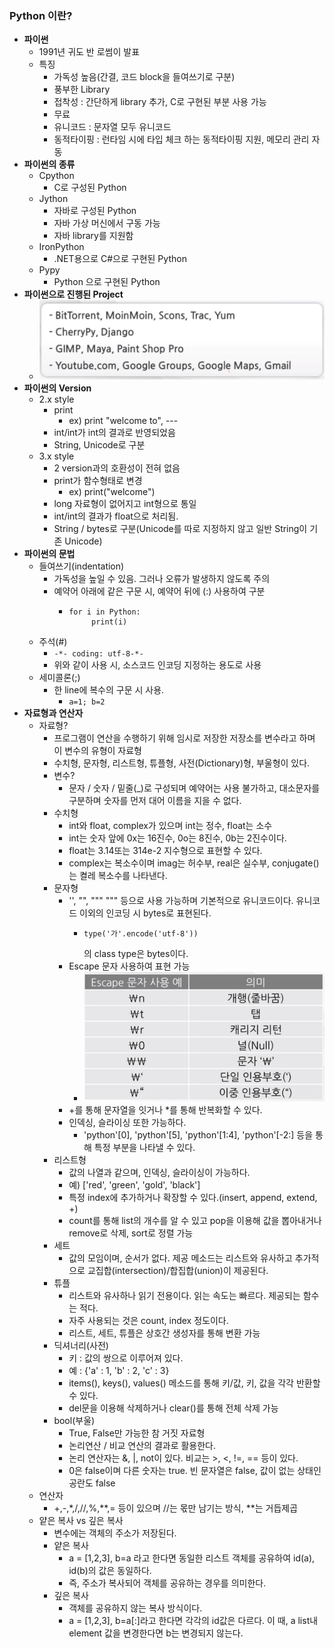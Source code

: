 ### Python 이란?
- <b>파이썬</b>
    - 1991년 귀도 반 로썸이 발표
    - 특징
        - 가독성 높음(간결, 코드 block을 들여쓰기로 구분)
        - 풍부한 Library
        - 접착성 : 간단하게 library 추가, C로 구현된 부분 사용 가능
        - 무료
        - 유니코드 : 문자열 모두 유니코드
        - 동적타이핑 : 런타임 시에 타입 체크 하는 동적타이핑 지원, 메모리 관리 자동
- <b>파이썬의 종류</b>
    - Cpython
        - C로 구성된 Python
    - Jython
        - 자바로 구성된 Python
        - 자바 가상 머신에서 구동 가능
        - 자바 library를 지원함
    - IronPython
        - .NET용으로 C#으로 구현된 Python
    - Pypy
        - Python 으로 구현된 Python
- <b>파이썬으로 진행된 Project</b>
    - ![Alt Text](./image/PythonProject.png)
- <b>파이썬의 Version</b>
    - 2.x style
        - print
            - ex) print "welcome to", ---
        - int/int가 int의 결과로 반영되었음
        - String, Unicode로 구분
    - 3.x style
        - 2 version과의 호환성이 전혀 없음
        - print가 함수형태로 변경
            - ex) print("welcome")
        - long 자료형이 없어지고 int형으로 통일
        - int/int의 결과가 float으로 처리됨.
        - String / bytes로 구분(Unicode를 따로 지정하지 않고 일반 String이 기존 Unicode)
- <b>파이썬의 문법</b>
    - 들여쓰기(indentation)
        - 가독성을 높일 수 있음. 그러나 오류가 발생하지 않도록 주의
        - 예약어 아래에 같은 구문 시, 예약어 뒤에 (:) 사용하여 구분
            - <pre><code>for i in Python: 
                &#32; &#32;print(i)
              </code></pre>
    - 주석(#)
        - ```-*- coding: utf-8-*-```
        - 위와 같이 사용 시, 소스코드 인코딩 지정하는 용도로 사용
    - 세미콜론(;)
        - 한 line에 복수의 구문 시 사용. 
            - ```a=1; b=2```
- <b>자료형과 연산자</b>
    - 자료형?
        - 프로그램이 연산을 수행하기 위해 임시로 저장한 저장소를 변수라고 하며 이 변수의 유형이 자료형
        - 수치형, 문자형, 리스트형, 튜플형, 사전(Dictionary)형, 부울형이 있다.
        - 변수?
            - 문자 / 숫자 / 밑줄(_)로 구성되며 예약어는 사용 불가하고, 대소문자를 구분하며 숫자를 먼저 대어 이름을 지을 수 없다.
        - 수치형
            - int와 float, complex가 있으며 int는 정수, float는 소수
            - int는 숫자 앞에 0x는 16진수, 0o는 8진수, 0b는 2진수이다.
            - float는 3.14또는 314e-2 지수형으로 표현할 수 있다.
            - complex는 복소수이며 imag는 허수부, real은 실수부, conjugate()는 켤레 복소수를 나타낸다.
        - 문자형
            - '', "", """ """ 등으로 사용 가능하며 기본적으로 유니코드이다. 유니코드 이외의 인코딩 시 bytes로 표현된다.
                - <pre><code>type('가'.encode('utf-8'))</code></pre>의 class type은 bytes이다.
            - Escape 문자 사용하여 표현 가능
                - ![Alt Text](./image/pythonEscape.png)
            - +를 통해 문자열을 잇거나 *를 통해 반복화할 수 있다.
            - 인덱싱, 슬라이싱 또한 가능하다.
                - 'python'[0], 'python'[5], 'python'[1:4], 'python'[-2:] 등을 통해 특정 부분을 나타낼 수 있다.
        - 리스트형
            - 값의 나열과 같으며, 인덱싱, 슬라이싱이 가능하다.
            - 예) ['red', 'green', 'gold', 'black']
            - 특정 index에 추가하거나 확장할 수 있다.(insert, append, extend, +)
            - count를 통해 list의 개수를 알 수 있고 pop을 이용해 값을 뽑아내거나 remove로 삭제, sort로 정렬 가능
        - 세트
            - 값의 모임이며, 순서가 없다. 제공 메소드는 리스트와 유사하고 추가적으로 교집합(intersection)/합집합(union)이 제공된다.
        - 튜플
            - 리스트와 유사하나 읽기 전용이다. 읽는 속도는 빠르다. 제공되는 함수는 적다.
            - 자주 사용되는 것은 count, index 정도이다.
            - 리스트, 세트, 튜플은 상호간 생성자를 통해 변환 가능
        - 딕셔너리(사전)
            - 키 : 값의 쌍으로 이루어져 있다.
            - 예 : {'a' : 1, 'b' : 2, 'c' : 3}
            - items(), keys(), values() 메소드를 통해 키/값, 키, 값을 각각 반환할 수 있다.
            - del문을 이용해 삭제하거나 clear()를 통해 전체 삭제 가능
        - bool(부울)
            - True, False만 가능한 참 거짓 자료형
            - 논리연산 / 비교 연산의 결과로 활용한다.
            - 논리 연산자는 &, |, not이 있다. 비교는 >, <, !=, == 등이 있다.
            - 0은 false이며 다른 숫자는 true. 빈 문자열은 false, 값이 없는 상태인 공란도 false
    - 연산자
        - +,-,*,/,//,%,**,= 등이 있으며 //는 몫만 남기는 방식, **는 거듭제곱
    - 얕은 복사 vs 깊은 복사
        - 변수에는 객체의 주소가 저장된다.
        - 얕은 복사
            - a = [1,2,3], b=a 라고 한다면 동일한 리스트 객체를 공유하여 id(a), id(b)의 값은 동일하다.
            - 즉, 주소가 복사되어 객체를 공유하는 경우를 의미한다.
        - 깊은 복사
            - 객체를 공유하지 않는 복사 방식이다.
            - a = [1,2,3], b=a[:]라고 한다면 각각의 id값은 다르다. 이 때, a list내 element 값을 변경한다면 b는 변경되지 않는다.